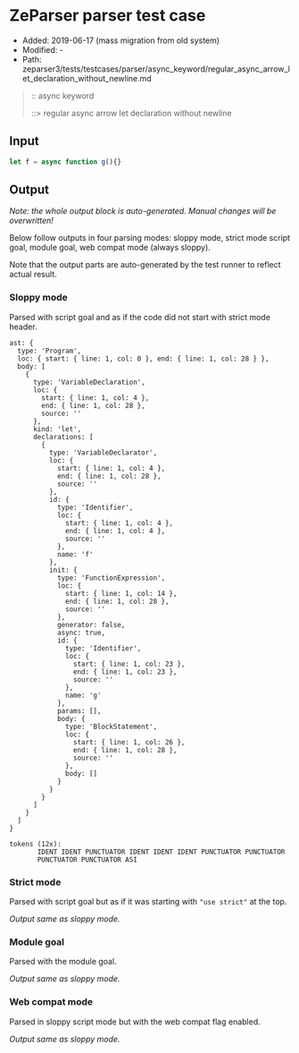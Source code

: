 # ZeParser parser test case

- Added: 2019-06-17 (mass migration from old system)
- Modified: -
- Path: zeparser3/tests/testcases/parser/async_keyword/regular_async_arrow_let_declaration_without_newline.md

> :: async keyword
>
> ::> regular async arrow let declaration without newline

## Input

`````js
let f = async function g(){}
`````

## Output

_Note: the whole output block is auto-generated. Manual changes will be overwritten!_

Below follow outputs in four parsing modes: sloppy mode, strict mode script goal, module goal, web compat mode (always sloppy).

Note that the output parts are auto-generated by the test runner to reflect actual result.

### Sloppy mode

Parsed with script goal and as if the code did not start with strict mode header.

`````
ast: {
  type: 'Program',
  loc: { start: { line: 1, col: 0 }, end: { line: 1, col: 28 } },
  body: [
    {
      type: 'VariableDeclaration',
      loc: {
        start: { line: 1, col: 4 },
        end: { line: 1, col: 28 },
        source: ''
      },
      kind: 'let',
      declarations: [
        {
          type: 'VariableDeclarator',
          loc: {
            start: { line: 1, col: 4 },
            end: { line: 1, col: 28 },
            source: ''
          },
          id: {
            type: 'Identifier',
            loc: {
              start: { line: 1, col: 4 },
              end: { line: 1, col: 4 },
              source: ''
            },
            name: 'f'
          },
          init: {
            type: 'FunctionExpression',
            loc: {
              start: { line: 1, col: 14 },
              end: { line: 1, col: 28 },
              source: ''
            },
            generator: false,
            async: true,
            id: {
              type: 'Identifier',
              loc: {
                start: { line: 1, col: 23 },
                end: { line: 1, col: 23 },
                source: ''
              },
              name: 'g'
            },
            params: [],
            body: {
              type: 'BlockStatement',
              loc: {
                start: { line: 1, col: 26 },
                end: { line: 1, col: 28 },
                source: ''
              },
              body: []
            }
          }
        }
      ]
    }
  ]
}

tokens (12x):
       IDENT IDENT PUNCTUATOR IDENT IDENT IDENT PUNCTUATOR PUNCTUATOR
       PUNCTUATOR PUNCTUATOR ASI
`````

### Strict mode

Parsed with script goal but as if it was starting with `"use strict"` at the top.

_Output same as sloppy mode._

### Module goal

Parsed with the module goal.

_Output same as sloppy mode._

### Web compat mode

Parsed in sloppy script mode but with the web compat flag enabled.

_Output same as sloppy mode._
